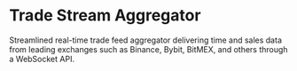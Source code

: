 # Trade Stream Aggregator

Streamlined real-time trade feed aggregator delivering time and sales data from leading exchanges such as Binance, Bybit, BitMEX, and others through a WebSocket API.
